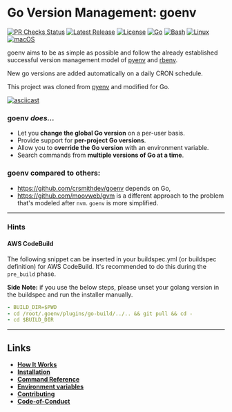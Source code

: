 # Go Version Management: goenv

[![PR Checks Status](https://github.com/go-nv/goenv/actions/workflows/pr_checks.yml/badge.svg)](https://github.com/go-nv/goenv/actions/workflows/pr_checks.yml)
[![Latest Release](https://img.shields.io/github/v/release/go-nv/goenv.svg)](https://github.com/go-nv/goenv/releases/latest)
[![License](https://img.shields.io/badge/License-MIT-blue.svg)](https://github.com/go-nv/goenv/blob/main/LICENSE)
[![Go](https://img.shields.io/badge/Go-%2300ADD8.svg?&logo=go&logoColor=white)](https://go.dev/)
[![Bash](https://img.shields.io/badge/Bash-4EAA25?logo=gnubash&logoColor=fff)](https://github.com/go-nv/goenv)
[![Linux](https://img.shields.io/badge/Linux-FCC624?logo=linux&logoColor=black)](https://github.com/go-nv/goenv)
[![macOS](https://img.shields.io/badge/macOS-000000?logo=macos&logoColor=F0F0F0)](https://github.com/go-nv/goenv)

goenv aims to be as simple as possible and follow the already established
successful version management model of [pyenv](https://github.com/pyenv/pyenv) and [rbenv](https://github.com/rbenv/rbenv).

New go versions are added automatically on a daily CRON schedule.

This project was cloned from [pyenv](https://github.com/pyenv/pyenv) and modified for Go.

[![asciicast](https://asciinema.org/a/17IT3YiQ56hiJsb2iHpGHlJqj.svg)](https://asciinema.org/a/17IT3YiQ56hiJsb2iHpGHlJqj)

### goenv _does..._

- Let you **change the global Go version** on a per-user basis.
- Provide support for **per-project Go versions**.
- Allow you to **override the Go version** with an environment
  variable.
- Search commands from **multiple versions of Go at a time**.

### goenv compared to others:

- https://github.com/crsmithdev/goenv depends on Go,
- https://github.com/moovweb/gvm is a different approach to the problem that's modeled after `nvm`.
  `goenv` is more simplified.

---

### Hints

#### AWS CodeBuild

The following snippet can be inserted in your buildspec.yml (or buildspec definition) for AWS CodeBuild. It's recommended to do this during the `pre_build` phase.
    
**Side Note:** if you use the below steps, please unset your golang version in the buildspec and run the installer manually.

```yaml
- BUILD_DIR=$PWD
- cd /root/.goenv/plugins/go-build/../.. && git pull && cd -
- cd $BUILD_DIR
```

---

## Links

- **[How It Works](./HOW_IT_WORKS.md)**
- **[Installation](./INSTALL.md)**
- **[Command Reference](./COMMANDS.md)**
- **[Environment variables](./ENVIRONMENT_VARIABLES.md)**
- **[Contributing](./CONTRIBUTING.md)**
- **[Code-of-Conduct](./CODE_OF_CONDUCT.md)**
